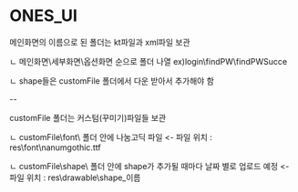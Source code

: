 # ONES_UI

메인화면의 이름으로 된 폴더는 kt파일과 xml파일 보관

ㄴ 메인화면\세부화면\옵션화면 순으로 폴더 나열 ex)login\findPW\findPWSucce

ㄴ shape들은 customFile 폴더에서 다운 받아서 추가해야 함


--

customFile 폴더는 커스텀(꾸미기)파일들 보관

ㄴ customFile\font\ 폴더 안에 나눔고딕 파일 <- 파일 위치 : res\font\nanumgothic.ttf

ㄴ customFile\shape\ 폴더 안에 shape가 추가될 때마다 날짜 별로 업로드 예정 <- 파일 위치 : res\drawable\shape_이름
